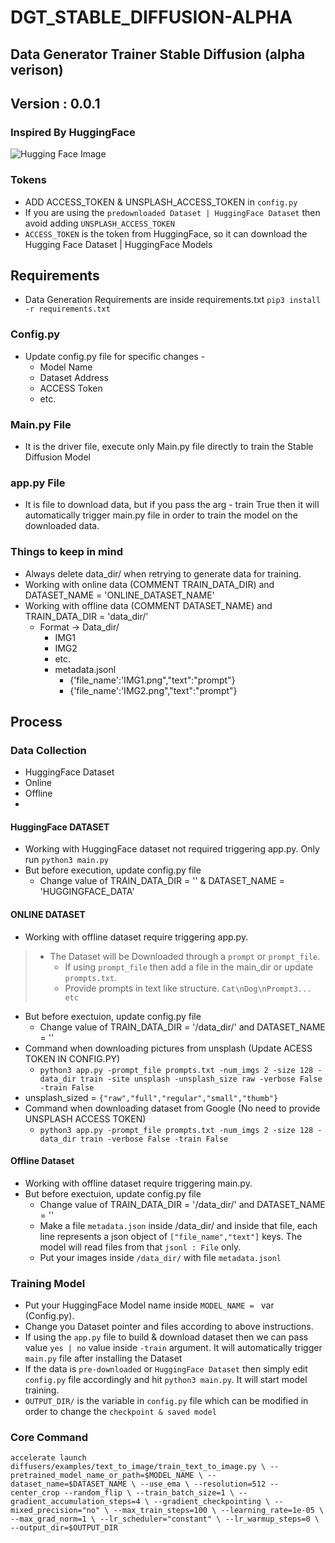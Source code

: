 # DGT_STABLE_DIFFUSION-ALPHA
## Data Generator Trainer Stable Diffusion (alpha verison)
## Version : 0.0.1

### Inspired By HuggingFace
![Hugging Face Image](https://huggingface.co/front/assets/homepage/hugs-mobile.svg)

### Tokens
- ADD ACCESS_TOKEN & UNSPLASH_ACCESS_TOKEN in `config.py`
- If you are using the `predownloaded Dataset | HuggingFace Dataset` then avoid adding `UNSPLASH_ACCESS_TOKEN`
- `ACCESS_TOKEN` is the token from HuggingFace, so it can download the Hugging Face Dataset | HuggingFace Models

## Requirements
- Data Generation Requirements are inside requirements.txt `pip3 install -r requirements.txt`

### Config.py
- Update config.py file for specific changes - 
    - Model Name
    - Dataset Address
    - ACCESS Token
    - etc.
    
### Main.py File
- It is the driver file, execute only Main.py file directly to train the Stable Diffusion Model

### app.py File
- It is file to download data, but if you pass the arg - train True then it will automatically trigger main.py file in order to train the model on the downloaded data.

### Things to keep in mind
- Always delete data_dir/ when retrying to generate data for training.
- Working with online data (COMMENT TRAIN_DATA_DIR) and DATASET_NAME = 'ONLINE_DATASET_NAME'
- Working with offline data (COMMENT DATASET_NAME) and TRAIN_DATA_DIR = 'data_dir/'
    - Format -> Data_dir/
        - IMG1
        - IMG2
        - etc.
        - metadata.jsonl
            - {'file_name':'IMG1.png","text":"prompt"}
            - {'file_name':'IMG2.png","text":"prompt"}
            
## Process
### Data Collection
- HuggingFace Dataset
- Online
- Offline
- 
#### HuggingFace DATASET
- Working with HuggingFace dataset not required triggering app.py. Only run `python3 main.py`
- But before execution, update config.py file
    - Change value of TRAIN_DATA_DIR = '' & DATASET_NAME = 'HUGGINGFACE_DATA'

#### ONLINE DATASET
- Working with offline dataset require triggering app.py.
>- The Dataset will be Downloaded through a `prompt` or `prompt_file`.
>   - If using `prompt_file` then add a file in the main_dir or update `prompts.txt`.
>   - Provide prompts in text like structure. `Cat\nDog\nPrompt3... etc` 
- But before exectuion, update config.py file
    - Change value of TRAIN_DATA_DIR = '/data_dir/' and DATASET_NAME = ''
- Command when downloading pictures from unsplash (Update ACESS TOKEN IN CONFIG.PY)
    - `python3 app.py -prompt_file prompts.txt -num_imgs 2 -size 128 -data_dir train -site unsplash -unsplash_size raw -verbose False -train False`
- unsplash_sized = `{"raw","full","regular","small","thumb"}`
- Command when downloading dataset from Google (No need to provide UNSPLASH ACCESS TOKEN)
    - `python3 app.py -prompt_file prompts.txt -num_imgs 2 -size 128 -data_dir train -verbose False -train False`

#### Offline Dataset
- Working with offline dataset require triggering main.py.
- But before exectuion, update config.py file
    - Change value of TRAIN_DATA_DIR = '/data_dir/' and DATASET_NAME = ''
    - Make a file `metadata.json` inside /data_dir/ and inside that file, each line represents a json object of `["file_name","text"]` keys. The model will read files from that `jsonl : File` only.
    - Put your images inside `/data_dir/` with file `metadata.jsonl`

### Training Model
- Put your HuggingFace Model name inside `MODEL_NAME = ` var (Config.py).
- Change you Dataset pointer and files according to above instructions.
- If using the `app.py` file to build & download dataset then we can pass value `yes | no` value inside `-train` argument. It will automatically trigger `main.py` file after installing the Dataset
- If the data is `pre-downloaded` or `HuggingFace Dataset` then simply edit `config.py` file accordingly and hit `python3 main.py`. It will start model training.
- `OUTPUT_DIR/` is the variable in `config.py` file which can be modified in order to change the `checkpoint & saved model` 

### Core Command
`accelerate launch diffusers/examples/text_to_image/train_text_to_image.py \
          --pretrained_model_name_or_path=$MODEL_NAME \
          --dataset_name=$DATASET_NAME \
          --use_ema \
          --resolution=512 --center_crop --random_flip \
          --train_batch_size=1 \
          --gradient_accumulation_steps=4 \
          --gradient_checkpointing \
          --mixed_precision="no" \
          --max_train_steps=100 \
          --learning_rate=1e-05 \
          --max_grad_norm=1 \
          --lr_scheduler="constant" \
          --lr_warmup_steps=0 \
          --output_dir=$OUTPUT_DIR`